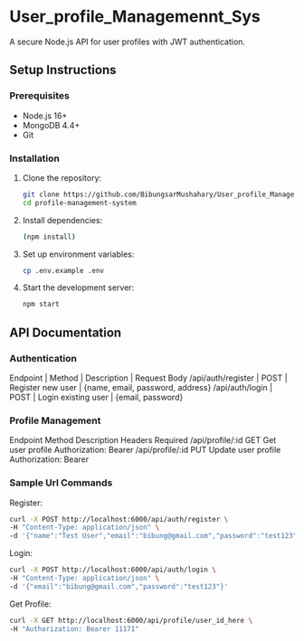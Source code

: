 # User_profile_Managemennt_Sys

A secure Node.js API for user profiles with JWT authentication.

## Setup Instructions

### Prerequisites
- Node.js 16+
- MongoDB 4.4+
- Git

### Installation
1. Clone the repository:
   ```bash
   git clone https://github.com/BibungsarMushahary/User_profile_Managemennt_Sys.git
   cd profile-management-system
   
2. Install dependencies:
   ```bash
   (npm install)
   
4. Set up environment variables:
   ```bash
   cp .env.example .env
   
6. Start the development server:
   ```bash
   npm start
   
## API Documentation

### Authentication

Endpoint	   |       Method	   |   Description	      |          Request Body
/api/auth/register	|    POST	     |   Register new user	     |     {name, email, password, address}
/api/auth/login     |    POST	     |   Login existing user	   |     {email, password}

### Profile Management

Endpoint	             Method	        Description	                Headers Required
/api/profile/:id	     GET	          Get user profile	          Authorization: Bearer <token>
/api/profile/:id	     PUT	          Update user profile	        Authorization: Bearer <token>


### Sample Url Commands

Register:
```bash 
curl -X POST http://localhost:6000/api/auth/register \
-H "Content-Type: application/json" \
-d '{"name":"Test User","email":"bibung@gmail.com","password":"test123","address":"Assam"}'
```
Login:
```bash
curl -X POST http://localhost:6000/api/auth/login \
-H "Content-Type: application/json" \
-d '{"email":"bibung@gmail.com","password":"test123"}'
```
Get Profile:
```bash
curl -X GET http://localhost:6000/api/profile/user_id_here \
-H "Authorization: Bearer 11171"

```
   
